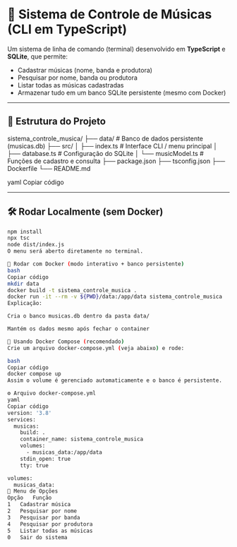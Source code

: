 # 🎵 Sistema de Controle de Músicas (CLI em TypeScript)

Um sistema de linha de comando (terminal) desenvolvido em **TypeScript** e **SQLite**, que permite:

- Cadastrar músicas (nome, banda e produtora)
- Pesquisar por nome, banda ou produtora
- Listar todas as músicas cadastradas
- Armazenar tudo em um banco SQLite persistente (mesmo com Docker)

---

## 📁 Estrutura do Projeto

sistema_controle_musica/
├── data/ # Banco de dados persistente (musicas.db)
├── src/
│ ├── index.ts # Interface CLI / menu principal
│ ├── database.ts # Configuração do SQLite
│ └── musicModel.ts # Funções de cadastro e consulta
├── package.json
├── tsconfig.json
├── Dockerfile
└── README.md

yaml
Copiar código

---

## 🛠️ Rodar Localmente (sem Docker)

```bash
npm install
npx tsc
node dist/index.js
O menu será aberto diretamente no terminal.

🐋 Rodar com Docker (modo interativo + banco persistente)
bash
Copiar código
mkdir data
docker build -t sistema_controle_musica .
docker run -it --rm -v ${PWD}/data:/app/data sistema_controle_musica
Explicação:

Cria o banco musicas.db dentro da pasta data/

Mantém os dados mesmo após fechar o container

🧩 Usando Docker Compose (recomendado)
Crie um arquivo docker-compose.yml (veja abaixo) e rode:

bash
Copiar código
docker compose up
Assim o volume é gerenciado automaticamente e o banco é persistente.

⚙️ Arquivo docker-compose.yml
yaml
Copiar código
version: '3.8'
services:
  musicas:
    build: .
    container_name: sistema_controle_musica
    volumes:
      - musicas_data:/app/data
    stdin_open: true
    tty: true

volumes:
  musicas_data:
🎯 Menu de Opções
Opção	Função
1	Cadastrar música
2	Pesquisar por nome
3	Pesquisar por banda
4	Pesquisar por produtora
5	Listar todas as músicas
0	Sair do sistema

